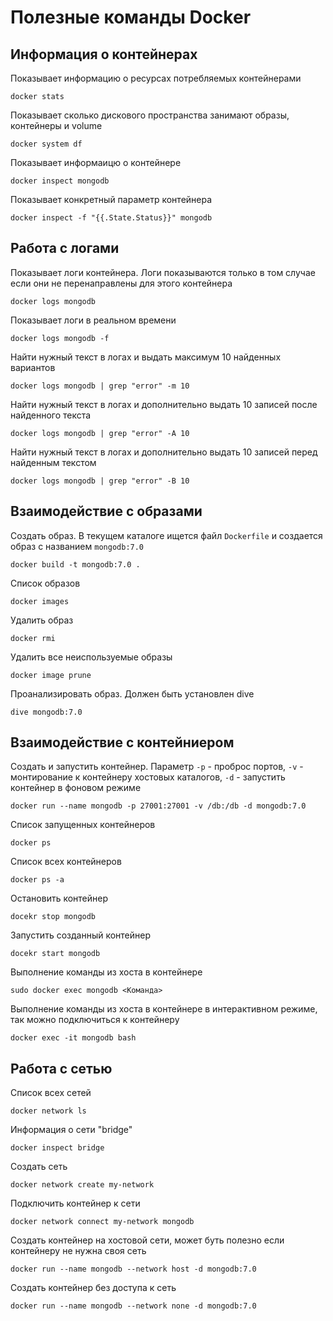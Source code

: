 # Полезные команды Docker

## Информация о контейнерах
Показывает информацию о ресурсах потребляемых контейнерами

    docker stats

Показывает сколько дискового пространства занимают образы, контейнеры и volume

    docker system df

Показывает информаицю о контейнере

    docker inspect mongodb

Показывает конкретный параметр контейнера

    docker inspect -f "{{.State.Status}}" mongodb

## Работа с логами
Показывает логи контейнера. Логи показываются только в том случае если они не перенаправлены для этого контейнера

    docker logs mongodb

Показывает логи в реальном времени

    docker logs mongodb -f

Найти нужный текст в логах и выдать максимум 10 найденных вариантов

    docker logs mongodb | grep "error" -m 10

Найти нужный текст в логах и дополнительно выдать 10 записей после найденного текста

    docker logs mongodb | grep "error" -A 10

Найти нужный текст в логах и дополнительно выдать 10 записей перед найденным текстом

    docker logs mongodb | grep "error" -B 10


## Взаимодействие с образами
Создать образ. В текущем каталоге ищется файл `Dockerfile` и создается образ с названием `mongodb:7.0`

    docker build -t mongodb:7.0 .

Список образов

    docker images

Удалить образ

    docker rmi

Удалить все неиспользуемые образы

    docker image prune

Проанализировать образ. Должен быть установлен dive

    dive mongodb:7.0

## Взаимодействие с контейниером
Создать и запустить контейнер. Параметр `-p` - проброс портов, `-v` - монтирование к контейнеру хостовых каталогов, `-d` - запустить контейнер в фоновом режиме

    docker run --name mongodb -p 27001:27001 -v /db:/db -d mongodb:7.0

Список запущенных контейнеров

    docker ps

Список всех контейнеров

    docker ps -a

Остановить контейнер

    docekr stop mongodb

Запустить созданный контейнер

    docekr start mongodb


Выполнение команды из хоста в контейнере

    sudo docker exec mongodb <Команда>

Выполнение команды из хоста в контейнере в интерактивном режиме, так можно подключиться к контейнеру

    docker exec -it mongodb bash

## Работа с сетью
Список всех сетей

    docker network ls

Информация о сети "bridge"

    docker inspect bridge

Создать сеть

    docker network create my-network

Подключить контейнер к сети

    docker network connect my-network mongodb

Создать контейнер на хостовой сети, может буть полезно если контейнеру не нужна своя сеть

    docker run --name mongodb --network host -d mongodb:7.0

Создать контейнер без доступа к сеть

    docker run --name mongodb --network none -d mongodb:7.0